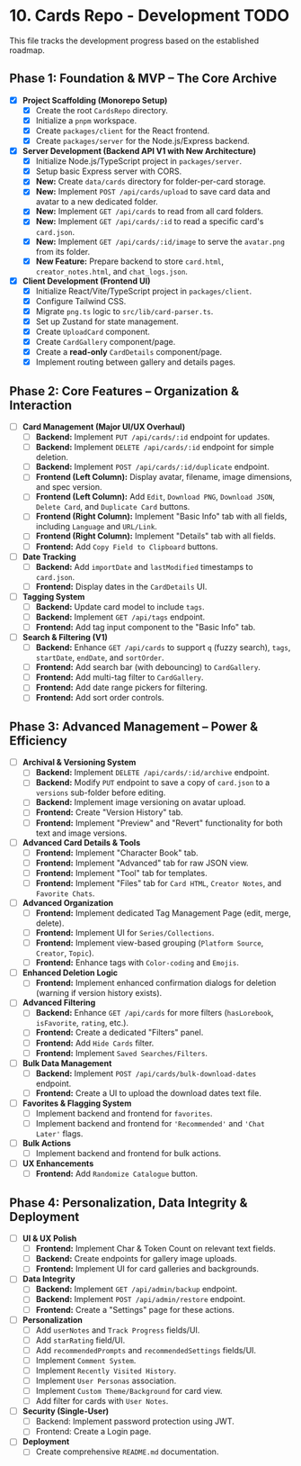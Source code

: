 # 10. Cards Repo - Development TODO

This file tracks the development progress based on the established roadmap.

## Phase 1: Foundation & MVP – The Core Archive
- [x] **Project Scaffolding (Monorepo Setup)**
  - [x] Create the root `CardsRepo` directory.
  - [x] Initialize a `pnpm` workspace.
  - [x] Create `packages/client` for the React frontend.
  - [x] Create `packages/server` for the Node.js/Express backend.
- [x] **Server Development (Backend API V1 with New Architecture)**
  - [x] Initialize Node.js/TypeScript project in `packages/server`.
  - [x] Setup basic Express server with CORS.
  - [x] **New:** Create `data/cards` directory for folder-per-card storage.
  - [x] **New:** Implement `POST /api/cards/upload` to save card data and avatar to a new dedicated folder.
  - [x] **New:** Implement `GET /api/cards` to read from all card folders.
  - [x] **New:** Implement `GET /api/cards/:id` to read a specific card's `card.json`.
  - [x] **New:** Implement `GET /api/cards/:id/image` to serve the `avatar.png` from its folder.
  - [x] **New Feature:** Prepare backend to store `card.html`, `creator_notes.html`, and `chat_logs.json`.
- [x] **Client Development (Frontend UI)**
  - [x] Initialize React/Vite/TypeScript project in `packages/client`.
  - [x] Configure Tailwind CSS.
  - [x] Migrate `png.ts` logic to `src/lib/card-parser.ts`.
  - [x] Set up Zustand for state management.
  - [x] Create `UploadCard` component.
  - [x] Create `CardGallery` component/page.
  - [x] Create a **read-only** `CardDetails` component/page.
  - [x] Implement routing between gallery and details pages.

## Phase 2: Core Features – Organization & Interaction
- [ ] **Card Management (Major UI/UX Overhaul)**
  - [ ] **Backend:** Implement `PUT /api/cards/:id` endpoint for updates.
  - [ ] **Backend:** Implement `DELETE /api/cards/:id` endpoint for simple deletion.
  - [ ] **Backend:** Implement `POST /api/cards/:id/duplicate` endpoint.
  - [ ] **Frontend (Left Column):** Display avatar, filename, image dimensions, and spec version.
  - [ ] **Frontend (Left Column):** Add `Edit`, `Download PNG`, `Download JSON`, `Delete Card`, and `Duplicate Card` buttons.
  - [ ] **Frontend (Right Column):** Implement "Basic Info" tab with all fields, including `Language` and `URL/Link`.
  - [ ] **Frontend (Right Column):** Implement "Details" tab with all fields.
  - [ ] **Frontend:** Add `Copy Field to Clipboard` buttons.
- [ ] **Date Tracking**
  - [ ] **Backend:** Add `importDate` and `lastModified` timestamps to `card.json`.
  - [ ] **Frontend:** Display dates in the `CardDetails` UI.
- [ ] **Tagging System**
  - [ ] **Backend:** Update card model to include `tags`.
  - [ ] **Backend:** Implement `GET /api/tags` endpoint.
  - [ ] **Frontend:** Add tag input component to the "Basic Info" tab.
- [ ] **Search & Filtering (V1)**
  - [ ] **Backend:** Enhance `GET /api/cards` to support `q` (fuzzy search), `tags`, `startDate`, `endDate`, and `sortOrder`.
  - [ ] **Frontend:** Add search bar (with debouncing) to `CardGallery`.
  - [ ] **Frontend:** Add multi-tag filter to `CardGallery`.
  - [ ] **Frontend:** Add date range pickers for filtering.
  - [ ] **Frontend:** Add sort order controls.

## Phase 3: Advanced Management – Power & Efficiency
- [ ] **Archival & Versioning System**
  - [ ] **Backend:** Implement `DELETE /api/cards/:id/archive` endpoint.
  - [ ] **Backend:** Modify `PUT` endpoint to save a copy of `card.json` to a `versions` sub-folder before editing.
  - [ ] **Backend:** Implement image versioning on avatar upload.
  - [ ] **Frontend:** Create "Version History" tab.
  - [ ] **Frontend:** Implement "Preview" and "Revert" functionality for both text and image versions.
- [ ] **Advanced Card Details & Tools**
  - [ ] **Frontend:** Implement "Character Book" tab.
  - [ ] **Frontend:** Implement "Advanced" tab for raw JSON view.
  - [ ] **Frontend:** Implement "Tool" tab for templates.
  - [ ] **Frontend:** Implement "Files" tab for `Card HTML`, `Creator Notes`, and `Favorite Chats`.
- [ ] **Advanced Organization**
  - [ ] **Frontend:** Implement dedicated Tag Management Page (edit, merge, delete).
  - [ ] **Frontend:** Implement UI for `Series/Collections`.
  - [ ] **Frontend:** Implement view-based grouping (`Platform Source`, `Creator`, `Topic`).
  - [ ] **Frontend:** Enhance tags with `Color-coding` and `Emojis`.
- [ ] **Enhanced Deletion Logic**
  - [ ] **Frontend:** Implement enhanced confirmation dialogs for deletion (warning if version history exists).
- [ ] **Advanced Filtering**
  - [ ] **Backend:** Enhance `GET /api/cards` for more filters (`hasLorebook`, `isFavorite`, `rating`, etc.).
  - [ ] **Frontend:** Create a dedicated "Filters" panel.
  - [ ] **Frontend:** Add `Hide Cards` filter.
  - [ ] **Frontend:** Implement `Saved Searches/Filters`.
- [ ] **Bulk Data Management**
  - [ ] **Backend:** Implement `POST /api/cards/bulk-download-dates` endpoint.
  - [ ] **Frontend:** Create a UI to upload the download dates text file.
- [ ] **Favorites & Flagging System**
  - [ ] Implement backend and frontend for `favorites`.
  - [ ] Implement backend and frontend for `'Recommended'` and `'Chat Later'` flags.
- [ ] **Bulk Actions**
  - [ ] Implement backend and frontend for bulk actions.
- [ ] **UX Enhancements**
  - [ ] **Frontend:** Add `Randomize Catalogue` button.

## Phase 4: Personalization, Data Integrity & Deployment
- [ ] **UI & UX Polish**
  - [ ] **Frontend:** Implement Char & Token Count on relevant text fields.
  - [ ] **Backend:** Create endpoints for gallery image uploads.
  - [ ] **Frontend:** Implement UI for card galleries and backgrounds.
- [ ] **Data Integrity**
  - [ ] **Backend:** Implement `GET /api/admin/backup` endpoint.
  - [ ] **Backend:** Implement `POST /api/admin/restore` endpoint.
  - [ ] **Frontend:** Create a "Settings" page for these actions.
- [ ] **Personalization**
  - [ ] Add `userNotes` and `Track Progress` fields/UI.
  - [ ] Add `starRating` field/UI.
  - [ ] Add `recommendedPrompts` and `recommendedSettings` fields/UI.
  - [ ] Implement `Comment System`.
  - [ ] Implement `Recently Visited History`.
  - [ ] Implement `User Personas` association.
  - [ ] Implement `Custom Theme/Background` for card view.
  - [ ] Add filter for cards with `User Notes`.
- [ ] **Security (Single-User)**
  - [ ] Backend: Implement password protection using JWT.
  - [ ] Frontend: Create a Login page.
- [ ] **Deployment**
  - [ ] Create comprehensive `README.md` documentation.